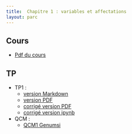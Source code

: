 ```yaml
---
title:  Chapitre 1 : variables et affectations
layout: parc
---
```


## Cours

* [Pdf du cours](Cours/Intro_var.pdf)

## TP 

* TP1 :
  * [version Markdown](TP1/1NSI-Chap1-Variables-TP1-git.md)
  * [version PDF](TP1/1NSI-Chap1-Variables-TP1-.pdf)
  * [corrigé version PDF](TP1/corrigé-TP1.pdf)
  * [corrigé version ipynb](TP1/corrigé-TP1.ipynb)
* QCM :
  * [QCM1 Genumsi](https://genumsi.inria.fr/qcm.php?h=e74b6446b2fb9380f06fe87ff3289bf4)




